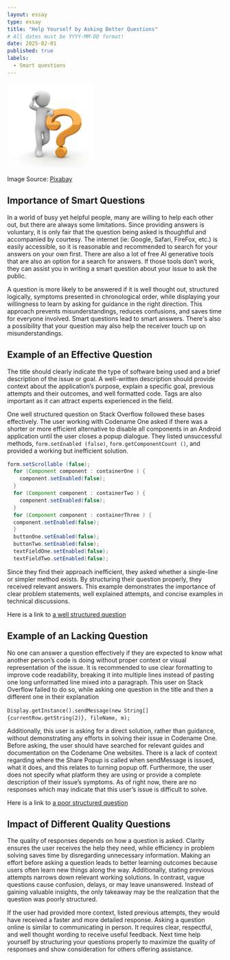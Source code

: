 ```yaml
---
layout: essay
type: essay
title: "Help Yourself by Asking Better Questions"
# All dates must be YYYY-MM-DD format!
date: 2025-02-01
published: true
labels:
  - Smart questions
---
```


<img width="200px" src="../img/question.png">

Image Source: [Pixabay](https://pixabay.com/illustrations/question-question-mark-response-1015308/)

## Importance of Smart Questions
In a world of busy yet helpful people, many are willing to help each other out, but there are always some limitations. Since providing answers is voluntary, it is only fair that the question being asked is thoughtful and accompanied by courtesy. The internet (ie: Google, Safari, FireFox, etc.) is easily accessible, so it is reasonable and recommended to search for your answers on your own first. There are also a lot of free AI generative tools that  are also an option for a search for answers. If those tools don’t work, they can assist you in writing a smart question about your issue to ask the public.

A question is more likely to be answered if it is well thought out, structured logically, symptoms presented in chronological order, while displaying your willingness to learn by asking for guidance in the right direction. This approach prevents misunderstandings, reduces confusions, and saves time for everyone involved. Smart questions lead to smart answers. There's also a possibility that your question may also help the receiver touch up on misunderstandings. 

## Example of an Effective Question
The title should clearly indicate the type of software being used and a brief description of the issue or goal. A well-written description should provide context about the application’s purpose, explain a specific goal, previous attempts and their outcomes, and well formatted code. Tags are also important as it can attract experts experienced in the field. 

One well structured question on Stack Overflow followed these bases effectively. The user working with Codename One asked if there was a shorter or more efficient alternative to disable all components in an Android application until the user closes a popup dialogue. They listed unsuccessful methods, `form.setEnabled (false)`, `form.getComponentCount ()`, and provided a working but inefficient solution.

```java
form.setScrollable (false); 
  for (Component component : containerOne ) { 
    component.setEnabled(false); 
  } 
  for (Component component : containerTwo ) { 
    component.setEnabled(false); 
  } 
  for (Component component : containerThree ) { 
  component.setEnabled(false); 
  } 
  buttonOne.setEnabled(false); 
  buttonTwo.setEnabled(false); 
  textFieldOne.setEnabled(false); 
  textFieldTwo.setEnabled(false);
```

Since they find their approach inefficient, they asked whether a single-line or simpler method exists. By structuring their question properly, they received relevant answers. This example demonstrates the importance of clear problem statements, well explained attempts, and concise examples in technical discussions.

Here is a link to [a well structured question](
https://stackoverflow.com/questions/63981568/codename-one-get-and-disable-all-components-and-sub-components)

## Example of an Lacking Question
No one can answer a question effectively if they are expected to know what another person’s code is doing without proper context or visual representation of the issue. It is recommended to use clear formatting to improve code readability, breaking it into multiple lines instead of pasting one long unformatted line mixed into a paragraph. This user on Stack Overflow failed to do so, while asking one question in the title and then a different one in their explanation

`Display.getInstance().sendMessage(new String[] {currentRow.getString(2)}, fileName, m);`

Additionally, this user is asking for a direct solution, rather than guidance, without demonstrating any efforts in solving their issue in Codename One. Before asking, the user should have searched for relevant guides and documentation on the Codename One websites. There is a lack of context regarding where the Share Popup is called when sendMessage is issued, what it does, and this relates to turning popup off. Furthermore, the user does not specify what platform they are using or provide a complete description of their issue’s symptoms. As of right now, there are no responses which may indicate that this user’s issue is difficult to solve.

Here is a link to [a poor structured question](
https://stackoverflow.com/questions/79406055/can-someone-tell-me-where-the-share-popup-is-called-when-i-issue-sendmessage)


## Impact of Different Quality Questions
The quality of responses depends on how a question is asked. Clarity ensures the user receives the help they need, while efficiency in problem solving saves time by disregarding unnecessary information. Making an effort before asking a question leads to better learning outcomes because users often learn new things along the way. Additionally, stating previous attempts narrows down relevant working solutions. In contrast, vague questions cause confusion, delays, or may leave unanswered. Instead of gaining valuable insights, the only takeaway may be the realization that the question was poorly structured. 

If the user had provided more context, listed previous attempts, they would have received a faster and more detailed response. Asking a question online is similar to communicating in person. It requires clear, respectful, and well thought wording to receive useful feedback. Next time help yourself by structuring your questions properly to maximize the quality of responses and show consideration for others offering assistance.
